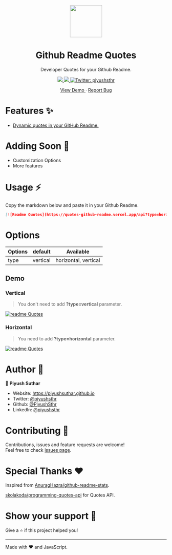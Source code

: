 <p align="center">
  <img align="center" width="100" src='https://cdn.statically.io/gh/PiyushSuthar/github-readme-quotes/4b27602b/logo.png'/>
  <h1 align="center">Github Readme Quotes</h1>
  <p align="center">Developer Quotes for your Github Readme.</p>
</p>
<p align="center">
  <a href="https://github.com/PiyushSuthar/github-readme-quotes/issues">
    <img src="https://img.shields.io/github/issues/PiyushSuthar/github-readme-quotes?style=flat-square">
  </a>
  <a href="https://github.com/PiyushSuthar/github-readme-quotes/pulls">
    <img src="https://img.shields.io/github/issues-pr/PiyushSuthar/github-readme-quotes?style=flat-square">
  </a>
  <a href="https://twitter.com/piyushsthr" target="_blank">
    <img alt="Twitter: piyushsthr" src="https://img.shields.io/twitter/follow/piyushsthr.svg?style=social" />
  </a>
</p>
<p align="center">
  <a href="https://https://quotes-github-readme.vercel.app/api" target="_blank">
    View Demo
  </a>
 · 
  <a href="https://github.com/piyushsuthar/github-readme-quotes/issues/new/choose" target="_blank">
    Report Bug
  </a>
</p>

# Features ✨
- [Dynamic quotes in your GitHub Readme.](#Demo)

# Adding Soon 🚧
- Customization Options
- More features

# Usage ⚡️
Copy the markdown below and paste it in your Github Readme.
```md
[![Readme Quotes](https://quotes-github-readme.vercel.app/api?type=horizontal)](https://github.com/piyushsuthar/github-readme-quotes)
```
# Options
| Options 	| default    	| Available            	|
|---------	|------------	|----------------------	|
| type    	| vertical 	| horizontal, vertical 	|

## Demo
### Vertical
> You don't need to add **?type=vertical** parameter.

[![readme Quotes](https://quotes-github-readme.vercel.app/api?type=vertical)](https://github.com/piyushsuthar/github-readme-quotes)

### Horizontal
> You need to add **?type=horizontal** parameter.

[![readme Quotes](https://quotes-github-readme.vercel.app/api?type=horizontal)](https://github.com/piyushsuthar/github-readme-quotes)

# Author 🤗

👤 **Piyush Suthar**

* Website: https://piyushsuthar.github.io
* Twitter: [@piyushsthr](https://twitter.com/piyushsthr)
* Github: [@PiyushSthr](https://github.com/PiyushSthr)
* LinkedIn: [@piyushsthr](https://linkedin.com/in/piyushsthr)

# Contributing 🤝

Contributions, issues and feature requests are welcome!<br />Feel free to check [issues page](https://github.com/PiyushSuthar/github-readme-quotes/issues). 

# Special Thanks ❤
Inspired from [AnuragHazra/github-readme-stats](https://github.com/anuraghazra/github-readme-stats).

[skolakoda/programming-quotes-api](https://github.com/skolakoda/programming-quotes-api) for Quotes API.

# Show your support 🌈

Give a ⭐️ if this project helped you!

---
Made with ❤️ and JavaScript.